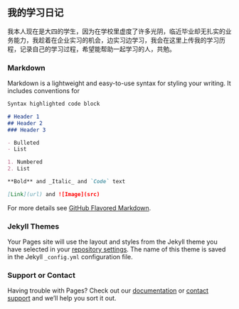 ## 我的学习日记
我本人现在是大四的学生，因为在学校里虚度了许多光阴，临近毕业却无扎实的业务能力，我趁着在企业实习的机会，边实习边学习，我会在这里上传我的学习历程，记录自己的学习过程，希望能帮助一起学习的人，共勉。

### Markdown

Markdown is a lightweight and easy-to-use syntax for styling your writing. It includes conventions for

```markdown
Syntax highlighted code block

# Header 1
## Header 2
### Header 3

- Bulleted
- List

1. Numbered
2. List

**Bold** and _Italic_ and `Code` text

[Link](url) and ![Image](src)
```

For more details see [GitHub Flavored Markdown](https://guides.github.com/features/mastering-markdown/).

### Jekyll Themes

Your Pages site will use the layout and styles from the Jekyll theme you have selected in your [repository settings](https://github.com/fanas2/fanas2.github.io/settings). The name of this theme is saved in the Jekyll `_config.yml` configuration file.

### Support or Contact

Having trouble with Pages? Check out our [documentation](https://docs.github.com/categories/github-pages-basics/) or [contact support](https://github.com/contact) and we’ll help you sort it out.
